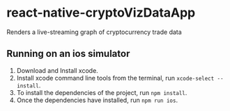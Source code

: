 # react-native-cryptoVizDataApp
Renders a live-streaming graph of cryptocurrency trade data

## Running on an ios simulator

1. Download and Install xcode.
2. Install xcode command line tools from the terminal, run `xcode-select --install`.
3. To install the dependencies of the project, run `npm install`.
4. Once the dependencies have installed, run `npm run ios`.
